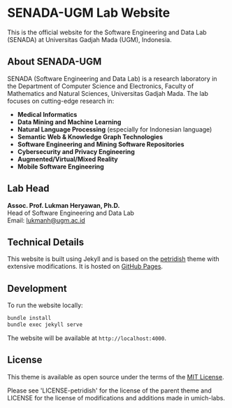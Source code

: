 # SENADA-UGM Lab Website

This is the official website for the Software Engineering and Data Lab (SENADA) at Universitas Gadjah Mada (UGM), Indonesia.

## About SENADA-UGM

SENADA (Software Engineering and Data Lab) is a research laboratory in the Department of Computer Science and Electronics, Faculty of Mathematics and Natural Sciences, Universitas Gadjah Mada. The lab focuses on cutting-edge research in:

- **Medical Informatics**
- **Data Mining and Machine Learning**
- **Natural Language Processing** (especially for Indonesian language)
- **Semantic Web & Knowledge Graph Technologies**
- **Software Engineering and Mining Software Repositories**
- **Cybersecurity and Privacy Engineering**
- **Augmented/Virtual/Mixed Reality**
- **Mobile Software Engineering**

## Lab Head

**Assoc. Prof. Lukman Heryawan, Ph.D.**  
Head of Software Engineering and Data Lab  
Email: lukmanh@ugm.ac.id

## Technical Details

This website is built using Jekyll and is based on the [petridish](https://github.com/peterdesmet/petridish) theme with extensive modifications. It is hosted on [GitHub Pages](https://docs.github.com/en/pages/getting-started-with-github-pages/about-github-pages).

## Development

To run the website locally:

```bash
bundle install
bundle exec jekyll serve
```

The website will be available at `http://localhost:4000`.

## License

This theme is available as open source under the terms of the [MIT License](http://opensource.org/licenses/MIT).

Please see 'LICENSE-petridish' for the license of the parent theme 
and LICENSE for the license of modifications and additions made in umich-labs.
